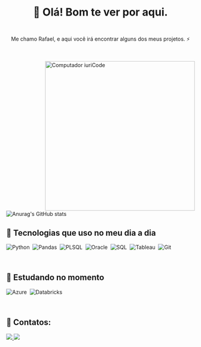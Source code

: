 <h1> <p align="center">👋 Olá! Bom te ver por aqui. </p></h1>

<p align="center"></br> Me chamo Rafael, e aqui você irá encontrar alguns dos meus projetos. ⚡ </p>&nbsp;&nbsp;

<img src="https://raw.githubusercontent.com/MicaelliMedeiros/micaellimedeiros/master/image/computer-illustration.png" min-width="400px" max-width="400px" width="400px" align="right" alt="Computador iuriCode">&nbsp;&nbsp;

![Anurag's GitHub stats](https://github-readme-stats.vercel.app/api?username=rafaamvidal&show_icons=true&theme=tokyonight)&nbsp;&nbsp;&nbsp;


## 💎 Tecnologias que uso no meu dia a dia

![Python](https://img.shields.io/badge/Python-14354C?style=for-the-badge&logo=python&logoColor=white)&nbsp;
![Pandas](https://img.shields.io/badge/Pandas-2C2D72?style=for-the-badge&logo=pandas&logoColor=white)&nbsp;
![PLSQL](https://img.shields.io/badge/PLSQL-F80000?style=for-the-badge&logo=oracle&logoColor=black)&nbsp;
![Oracle](https://img.shields.io/badge/Oracle-F80000?style=for-the-badge&logo=Oracle&logoColor=white)&nbsp;
![SQL](https://img.shields.io/badge/Microsoft%20SQL%20Server-CC2927?style=for-the-badge&logo=microsoft%20sql%20server&logoColor=white)&nbsp;
![Tableau](https://img.shields.io/badge/Tableau-E97627?style=for-the-badge&logo=Tableau&logoColor=white)&nbsp;
![Git](https://img.shields.io/badge/GIT-E44C30?style=for-the-badge&logo=git&logoColor=white)&nbsp;

&nbsp; 
&nbsp; 

## 📝 Estudando no momento
![Azure](https://img.shields.io/badge/microsoft%20azure-0089D6?style=for-the-badge&logo=microsoft-azure&logoColor=white)&nbsp; 
![Databricks](https://img.shields.io/badge/Databricks-FF3621?style=for-the-badge&logo=Databricks&logoColor=white)&nbsp; 

&nbsp;
&nbsp;

## 📩 Contatos:

<div> 
<a href="https://www.instagram.com/rafaamvidal" target="_blank"><img src="https://img.shields.io/badge/-Instagram-%23E4405F?style=for-the-badge&logo=instagram&logoColor=white">
</a>
<a href="https://www.linkedin.com/in/rafaavidal/" target="_blank"><img src="https://img.shields.io/badge/-LinkedIn-%230077B5?style=for-the-badge&logo=linkedin&logoColor=white"  target="_blank"></a> 
